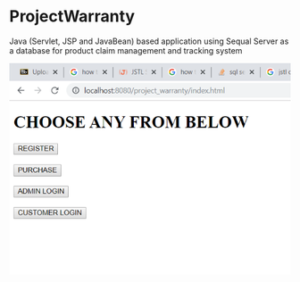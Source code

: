 # ProjectWarranty
Java (Servlet, JSP and JavaBean) based application using Sequal Server as a database for product claim management and tracking system


![Alt text](/SCREENSHOTS/1.PNG?raw=true "1")
